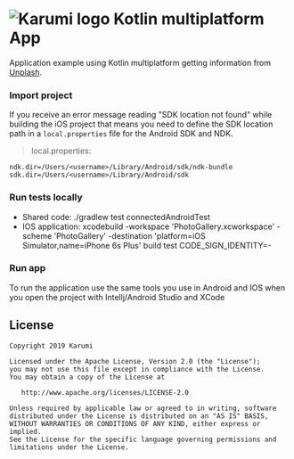 # ![Karumi logo][karumilogo] Kotlin multiplatform App

Application example using Kotlin multiplatform getting information from [Unplash][unplash].

### Import project

If you receive an error message reading "SDK location not found" while building the iOS project that means you need to define the SDK location path in a `local.properties` file for the Android SDK and NDK.

> local.properties:
```
ndk.dir=/Users/<username>/Library/Android/sdk/ndk-bundle
sdk.dir=/Users/<username>/Library/Android/sdk
```

### Run tests locally

- Shared code: ./gradlew test connectedAndroidTest
- IOS application: xcodebuild -workspace 'PhotoGallery.xcworkspace' -scheme 'PhotoGallery' -destination 'platform=iOS Simulator,name=iPhone 6s Plus' build test CODE_SIGN_IDENTITY=-

### Run app

To run the application use the same tools you use in Android and IOS when you open the project with Intellj/Android Studio and XCode

  
License
-------

    Copyright 2019 Karumi

    Licensed under the Apache License, Version 2.0 (the "License");
    you may not use this file except in compliance with the License.
    You may obtain a copy of the License at

       http://www.apache.org/licenses/LICENSE-2.0

    Unless required by applicable law or agreed to in writing, software
    distributed under the License is distributed on an "AS IS" BASIS,
    WITHOUT WARRANTIES OR CONDITIONS OF ANY KIND, either express or implied.
    See the License for the specific language governing permissions and
    limitations under the License.

[karumilogo]: https://cloud.githubusercontent.com/assets/858090/11626547/e5a1dc66-9ce3-11e5-908d-537e07e82090.png
[codemetric]: https://github.com/codecentric/spring-boot-admin
[unplash]: https://unsplash.com/
